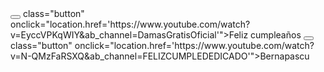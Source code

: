 
 
</head>
<body> 
        <button></button> class="button" onclick="location.href='https://www.youtube.com/watch?v=EyccVPKqWIY&ab_channel=DamasGratisOficial'">Feliz cumpleaños
        <button></button> class="button" onclick="location.href='https://www.youtube.com/watch?v=N-QMzFaRSXQ&ab_channel=FELIZCUMPLEDEDICADO'">Bernapascu
       
